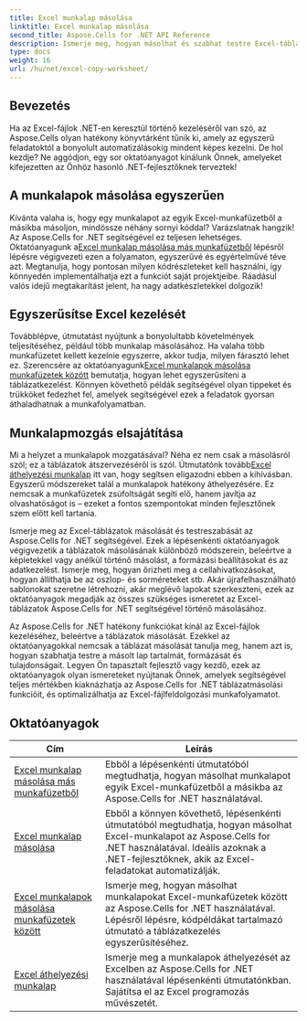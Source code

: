```yaml
---
title: Excel munkalap másolása
linktitle: Excel munkalap másolása
second_title: Aspose.Cells for .NET API Reference
description: Ismerje meg, hogyan másolhat és szabhat testre Excel-táblázatokat az Aspose.Cells for .NET segítségével. Részletes oktatóanyagok az adatok kezeléséhez és formázásához.
type: docs
weight: 16
url: /hu/net/excel-copy-worksheet/
---
```

## Bevezetés

Ha az Excel-fájlok .NET-en keresztül történő kezeléséről van szó, az Aspose.Cells olyan hatékony könyvtárként tűnik ki, amely az egyszerű feladatoktól a bonyolult automatizálásokig mindent képes kezelni. De hol kezdje? Ne aggódjon, egy sor oktatóanyagot kínálunk Önnek, amelyeket kifejezetten az Önhöz hasonló .NET-fejlesztőknek terveztek!

## A munkalapok másolása egyszerűen

 Kívánta valaha is, hogy egy munkalapot az egyik Excel-munkafüzetből a másikba másoljon, mindössze néhány sornyi kóddal? Varázslatnak hangzik! Az Aspose.Cells for .NET segítségével ez teljesen lehetséges. Oktatóanyagunk a[Excel munkalap másolása más munkafüzetből](./excel-copy-worksheet-from-other-workbook/) lépésről lépésre végigvezeti ezen a folyamaton, egyszerűvé és egyértelművé téve azt. Megtanulja, hogy pontosan milyen kódrészleteket kell használni, így könnyedén implementálhatja ezt a funkciót saját projektjeibe. Ráadásul valós idejű megtakarítást jelent, ha nagy adatkészletekkel dolgozik!

## Egyszerűsítse Excel kezelését

Továbblépve, útmutatást nyújtunk a bonyolultabb követelmények teljesítéséhez, például több munkalap másolásához. Ha valaha több munkafüzetet kellett kezelnie egyszerre, akkor tudja, milyen fárasztó lehet ez. Szerencsére az oktatóanyagunk[Excel munkalapok másolása munkafüzetek között](./excel-copy-worksheets-between-workbooks/) bemutatja, hogyan lehet egyszerűsíteni a táblázatkezelést. Könnyen követhető példák segítségével olyan tippeket és trükköket fedezhet fel, amelyek segítségével ezek a feladatok gyorsan áthaladhatnak a munkafolyamatban.

## Munkalapmozgás elsajátítása

 Mi a helyzet a munkalapok mozgatásával? Néha ez nem csak a másolásról szól; ez a táblázatok átszervezéséről is szól. Útmutatónk tovább[Excel áthelyezési munkalap](./excel-move-worksheet/) itt van, hogy segítsen eligazodni ebben a kihívásban. Egyszerű módszereket talál a munkalapok hatékony áthelyezésére. Ez nemcsak a munkafüzetek zsúfoltságát segíti elő, hanem javítja az olvashatóságot is – ezeket a fontos szempontokat minden fejlesztőnek szem előtt kell tartania.

Ismerje meg az Excel-táblázatok másolását és testreszabását az Aspose.Cells for .NET segítségével. Ezek a lépésenkénti oktatóanyagok végigvezetik a táblázatok másolásának különböző módszerein, beleértve a képletekkel vagy anélkül történő másolást, a formázási beállításokat és az adatkezelést. Ismerje meg, hogyan őrizheti meg a cellahivatkozásokat, hogyan állíthatja be az oszlop- és sorméreteket stb. Akár újrafelhasználható sablonokat szeretne létrehozni, akár meglévő lapokat szerkeszteni, ezek az oktatóanyagok megadják az összes szükséges ismeretet az Excel-táblázatok Aspose.Cells for .NET segítségével történő másolásához.

Az Aspose.Cells for .NET hatékony funkciókat kínál az Excel-fájlok kezeléséhez, beleértve a táblázatok másolását. Ezekkel az oktatóanyagokkal nemcsak a táblázat másolását tanulja meg, hanem azt is, hogyan szabhatja testre a másolt lap tartalmát, formázását és tulajdonságait. Legyen Ön tapasztalt fejlesztő vagy kezdő, ezek az oktatóanyagok olyan ismereteket nyújtanak Önnek, amelyek segítségével teljes mértékben kiaknázhatja az Aspose.Cells for .NET táblázatmásolási funkcióit, és optimalizálhatja az Excel-fájlfeldolgozási munkafolyamatot.

## Oktatóanyagok 
| Cím | Leírás |
| --- | --- |
| [Excel munkalap másolása más munkafüzetből](./excel-copy-worksheet-from-other-workbook/) | Ebből a lépésenkénti útmutatóból megtudhatja, hogyan másolhat munkalapot egyik Excel-munkafüzetből a másikba az Aspose.Cells for .NET használatával. |  
| [Excel munkalap másolása](./excel-copy-worksheet/) | Ebből a könnyen követhető, lépésenkénti útmutatóból megtudhatja, hogyan másolhat Excel-munkalapot az Aspose.Cells for .NET használatával. Ideális azoknak a .NET-fejlesztőknek, akik az Excel-feladatokat automatizálják. |  
| [Excel munkalapok másolása munkafüzetek között](./excel-copy-worksheets-between-workbooks/) | Ismerje meg, hogyan másolhat munkalapokat Excel-munkafüzetek között az Aspose.Cells for .NET használatával. Lépésről lépésre, kódpéldákat tartalmazó útmutató a táblázatkezelés egyszerűsítéséhez. |  
| [Excel áthelyezési munkalap](./excel-move-worksheet/) | Ismerje meg a munkalapok áthelyezését az Excelben az Aspose.Cells for .NET használatával lépésenkénti útmutatónkban. Sajátítsa el az Excel programozás művészetét. |  